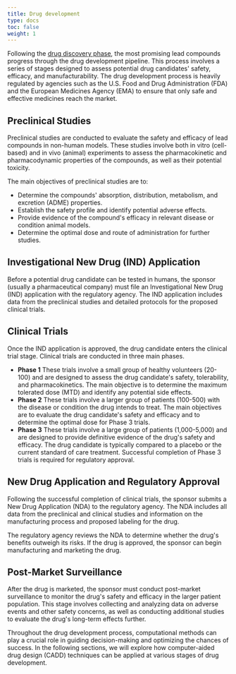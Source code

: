```yaml
---
title: Drug development
type: docs
toc: false
weight: 1
---
```


Following the [drug discovery phase](../discovery/), the most promising lead compounds progress through the drug development pipeline.
This process involves a series of stages designed to assess potential drug candidates' safety, efficacy, and manufacturability.
The drug development process is heavily regulated by agencies such as the U.S. Food and Drug Administration (FDA) and the European Medicines Agency (EMA) to ensure that only safe and effective medicines reach the market.

## Preclinical Studies

Preclinical studies are conducted to evaluate the safety and efficacy of lead compounds in non-human models.
These studies involve both in vitro (cell-based) and in vivo (animal) experiments to assess the pharmacokinetic and pharmacodynamic properties of the compounds, as well as their potential toxicity.

The main objectives of preclinical studies are to:

-   Determine the compounds' absorption, distribution, metabolism, and excretion (ADME) properties.
-   Establish the safety profile and identify potential adverse effects.
-   Provide evidence of the compound's efficacy in relevant disease or condition animal models.
-   Determine the optimal dose and route of administration for further studies.

## Investigational New Drug (IND) Application

Before a potential drug candidate can be tested in humans, the sponsor (usually a pharmaceutical company) must file an Investigational New Drug (IND) application with the regulatory agency.
The IND application includes data from the preclinical studies and detailed protocols for the proposed clinical trials.

## Clinical Trials

Once the IND application is approved, the drug candidate enters the clinical trial stage.
Clinical trials are conducted in three main phases.

-   **Phase 1** These trials involve a small group of healthy volunteers (20-100) and are designed to assess the drug candidate's safety, tolerability, and pharmacokinetics.
    The main objective is to determine the maximum tolerated dose (MTD) and identify any potential side effects.
-   **Phase 2** These trials involve a larger group of patients (100-500) with the disease or condition the drug intends to treat.
    The main objectives are to evaluate the drug candidate's safety and efficacy and to determine the optimal dose for Phase 3 trials.
-   **Phase 3** These trials involve a large group of patients (1,000-5,000) and are designed to provide definitive evidence of the drug's safety and efficacy.
    The drug candidate is typically compared to a placebo or the current standard of care treatment.
    Successful completion of Phase 3 trials is required for regulatory approval.

## New Drug Application and Regulatory Approval

Following the successful completion of clinical trials, the sponsor submits a New Drug Application (NDA) to the regulatory agency. The NDA includes all data from the preclinical and clinical studies and information on the manufacturing process and proposed labeling for the drug.

The regulatory agency reviews the NDA to determine whether the drug's benefits outweigh its risks.
If the drug is approved, the sponsor can begin manufacturing and marketing the drug.

## Post-Market Surveillance

After the drug is marketed, the sponsor must conduct post-market surveillance to monitor the drug's safety and efficacy in the larger patient population.
This stage involves collecting and analyzing data on adverse events and other safety concerns, as well as conducting additional studies to evaluate the drug's long-term effects further.

Throughout the drug development process, computational methods can play a crucial role in guiding decision-making and optimizing the chances of success.
In the following sections, we will explore how computer-aided drug design (CADD) techniques can be applied at various stages of drug development.

<!-- REFERENCES -->

[^rosa2023pharmaceutical]: Chapter 4 of Rosa, J. M. C. (2023). *Pharmaceutical chemistry: Drug design and action*. Walter de Gruyter GmbH & Co KG.
[^kumar2022drug]: Chapter 4 of Kumar, T. D. A. (2022). *Drug design: A conceptual overview*. CRC Press. DOI: [10.1201/9781003298755](https://doi.org/10.1201/9781003298755)
[^stromgaard2017textbook]: Chapter 1 of Strømgaard, K., Krogsgaard-Larsen, P., Madsen, U. (2017). *Textbook of drug design and discovery*. CRC Press.
